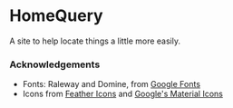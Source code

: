 # HomeQuery

A site to help locate things a little more easily.

### Acknowledgements

* Fonts: Raleway and Domine, from [Google Fonts](https://fonts.google.com/)
* Icons from [Feather Icons](https://feathericons.com/) and [Google's Material Icons](https://material.io/resources/icons/)